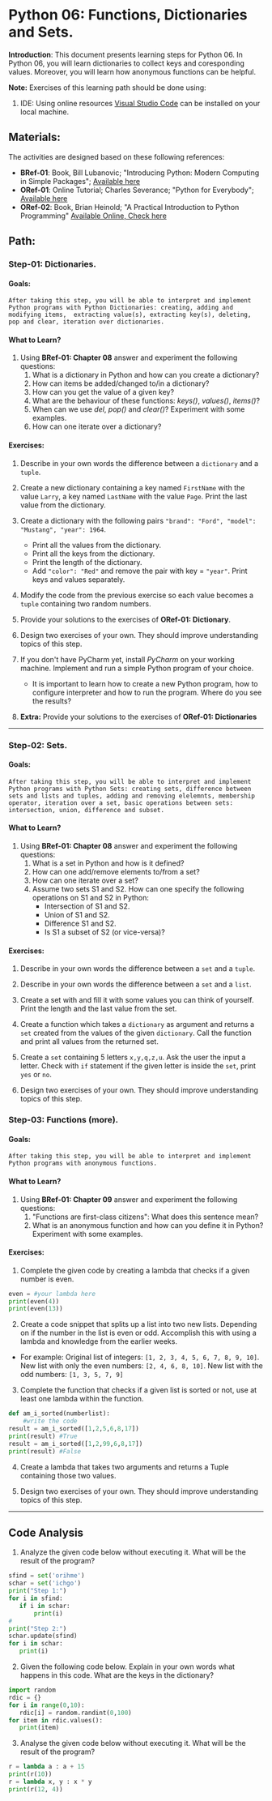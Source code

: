 # Python 06: Functions, Dictionaries and Sets.

**Introduction**: This document presents learning steps for Python 06. In Python 06, you will learn dictionaries to collect keys and coresponding values. Moreover, you will learn how anonymous functions can be helpful. 


**Note:** Exercises of this learning path should be done using:

1. IDE: Using online resources [Visual Studio Code](https://code.visualstudio.com/docs) can be installed on your local machine.


## Materials:

The activities are designed based on these following references:

- **BRef-01**: Book, Bill Lubanovic; "Introducing Python: Modern Computing in Simple Packages"; [Available here](https://www.oreilly.com/library/view/introducing-python-2nd/9781492051374/)
- **ORef-01**: Online Tutorial; Charles Severance; "Python for Everybody"; [Available here](https://books.trinket.io/pfe/index.html)
- **ORef-02**: Book, Brian Heinold; "A Practical Introduction to Python Programming" [Available Online, Check here](https://www.brianheinold.net/python/python_book.html)


## Path:

### Step-01: Dictionaries.

#### Goals:

```
After taking this step, you will be able to interpret and implement Python programs with Python Dictionaries: creating, adding and modifying items,  extracting value(s), extracting key(s), deleting, pop and clear, iteration over dictionaries.
```

#### What to Learn?

1. Using **BRef-01: Chapter 08** answer and experiment the following questions:
   1. What is a dictionary in Python and how can you create a dictionary?
   2. How can items be added/changed to/in a dictionary?
   3. How can you get the value of a given key?
   4. What are the behaviour of these functions: *keys()*, *values()*, *items()*?
   5. When can we use *del*, *pop()* and *clear()*? Experiment with some examples.
   6. How can one iterate over a dictionary?

#### Exercises:

1. Describe in your own words the difference between a `dictionary` and a `tuple`.
2. Create a new dictionary containing a key named `FirstName` with the value `Larry`, a key named `LastName` with the value `Page`. Print the last value from the dictionary.
3. Create a dictionary with the following pairs `"brand": "Ford", "model": "Mustang", "year": 1964`.
	- Print all the values from the dictionary.
	- Print all the keys from the dictionary.
	- Print the length of the dictionary.
	- Add `"color": "Red"` and remove the pair with key = `"year"`. Print keys and values separately.

4. Modify the code from the previous exercise so each value becomes a `tuple` containing two random numbers.

5. Provide your solutions to the exercises of **ORef-01: Dictionary**.

6. Design two exercises of your own. They should improve understanding topics of this step.

7. If you don't have PyCharm yet, install *PyCharm* on your working machine. Implement and run a simple Python program of your choice.
	- It is important to learn how to create a new Python program, how to configure interpreter and how to run the program. Where do you see the results?

8. **Extra:** Provide your solutions to the exercises of **ORef-01: Dictionaries**


<hr>


### Step-02: Sets.

#### Goals:

```
After taking this step, you will be able to interpret and implement Python programs with Python Sets: creating sets, difference between sets and lists and tuples, adding and removing elelemnts, membership operator, iteration over a set, basic operations between sets: intersection, union, difference and subset.
```

#### What to Learn?

1. Using **BRef-01: Chapter 08** answer and experiment the following questions:
   1. What is a set in Python and how is it defined?
   2. How can one add/remove elements to/from a set?
   3. How can one iterate over a set?
   4. Assume two sets S1 and S2. How can one specify the following operations on S1 and S2 in Python:
	   - Intersection of S1 and S2.
	   - Union of S1 and S2.
	   - Difference S1 and S2.
	   - Is S1 a subset of S2 (or vice-versa)?

#### Exercises:

1. Describe in your own words the difference between a `set` and a `tuple`.
2. Describe in your own words the difference between a `set` and a `list`.
3. Create a set with and fill it with some values you can think of yourself. Print the length and the last value from the set.
3. Create a function which takes a `dictionary` as argument and returns a `set` created from the values of the given `dictionary`. Call the function and print all values from the returned set.
4. Create a `set` containing 5 letters `x,y,q,z,u`. Ask the user the input a letter. Check with `if` statement if the given letter is inside the `set`, print `yes` or `no`.

5. Design two exercises of your own. They should improve understanding topics of this step.


### Step-03: Functions (more).

#### Goals:

```
After taking this step, you will be able to interpret and implement Python programs with anonymous functions.
```

#### What to Learn?

1. Using **BRef-01: Chapter 09** answer and experiment the following questions:
   1. "Functions are first-class citizens": What does this sentence mean?
   2. What is an anonymous function and how can you define it in Python? Experiment with some examples.

#### Exercises:


1. Complete the given code by creating a lambda that checks if a given number is even.

```python
even = #your lambda here
print(even(4))
print(even(13))
```

2. Create a code snippet that splits up a list into two new lists. Depending on if the number in the list is even or odd. Accomplish this with using a lambda and knowledge from the earlier weeks. 
- For example: Original list of integers:
`[1, 2, 3, 4, 5, 6, 7, 8, 9, 10]`.
New list with only the even numbers:
`[2, 4, 6, 8, 10]`.
New list with the odd numbers:
`[1, 3, 5, 7, 9]`

3. Complete the function that checks if a given list is sorted or not, use at least one lambda within the function.

```python
def am_i_sorted(numberlist):
    #write the code
result = am_i_sorted([1,2,5,6,8,17])
print(result) #True
result = am_i_sorted([1,2,99,6,8,17])
print(result) #False
```

4. Create a lambda that takes two arguments and returns a Tuple containing those two values. 


5. Design two exercises of your own. They should improve understanding topics of this step.


<hr>


## Code Analysis
1. Analyze the given code below without executing it. What will be the result of the program?

 ```python
sfind = set('orihme')
schar = set('ichgo')
print("Step 1:")
for i in sfind:
    if i in schar:
        print(i)
#
print("Step 2:")
schar.update(sfind)
for i in schar:
    print(i)
```

2. Given the following code below. Explain in your own words what happens in this code. What are the keys in the dictionary?

 ```python
import random
rdic = {}
for i in range(0,10):
	rdic[i] = random.randint(0,100)
for item in rdic.values():
	print(item)
```

3. Analyse the given code below without executing it. What will be the result of the program?

```python
r = lambda a : a + 15
print(r(10))
r = lambda x, y : x * y
print(r(12, 4))
```

